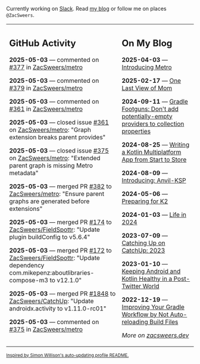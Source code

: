 Currently working on [Slack](https://slack.com/). Read [my blog](https://zacsweers.dev/) or follow me on places `@ZacSweers`.

<table><tr><td valign="top" width="60%">

## GitHub Activity
<!-- githubActivity starts -->
**2025-05-03** — commented on [#377](https://github.com/ZacSweers/metro/issues/377#issuecomment-2848985950) in [ZacSweers/metro](https://github.com/ZacSweers/metro)

**2025-05-03** — commented on [#379](https://github.com/ZacSweers/metro/issues/379#issuecomment-2848984568) in [ZacSweers/metro](https://github.com/ZacSweers/metro)

**2025-05-03** — commented on [#361](https://github.com/ZacSweers/metro/issues/361#issuecomment-2848983953) in [ZacSweers/metro](https://github.com/ZacSweers/metro)

**2025-05-03** — closed issue [#361](https://github.com/ZacSweers/metro/issues/361) on [ZacSweers/metro](https://github.com/ZacSweers/metro): "Graph extension breaks parent provides"

**2025-05-03** — closed issue [#375](https://github.com/ZacSweers/metro/issues/375) on [ZacSweers/metro](https://github.com/ZacSweers/metro): "Extended parent graph is missing Metro metadata"

**2025-05-03** — merged PR [#382](https://github.com/ZacSweers/metro/pull/382) to [ZacSweers/metro](https://github.com/ZacSweers/metro): "Ensure parent graphs are generated before extensions"

**2025-05-03** — merged PR [#174](https://github.com/ZacSweers/FieldSpottr/pull/174) to [ZacSweers/FieldSpottr](https://github.com/ZacSweers/FieldSpottr): "Update plugin buildConfig to v5.6.4"

**2025-05-03** — merged PR [#172](https://github.com/ZacSweers/FieldSpottr/pull/172) to [ZacSweers/FieldSpottr](https://github.com/ZacSweers/FieldSpottr): "Update dependency com.mikepenz:aboutlibraries-compose-m3 to v12.1.0"

**2025-05-03** — merged PR [#1848](https://github.com/ZacSweers/CatchUp/pull/1848) to [ZacSweers/CatchUp](https://github.com/ZacSweers/CatchUp): "Update androidx.activity to v1.11.0-rc01"

**2025-05-03** — commented on [#375](https://github.com/ZacSweers/metro/issues/375#issuecomment-2848979642) in [ZacSweers/metro](https://github.com/ZacSweers/metro)
<!-- githubActivity ends -->
</td><td valign="top" width="40%">

## On My Blog
<!-- blog starts -->
**2025-04-03** — [Introducing Metro](https://www.zacsweers.dev/introducing-metro/)

**2025-02-17** — [One Last View of Mom](https://www.zacsweers.dev/one-last-view-of-mom/)

**2024-09-11** — [Gradle Footguns: Don't add potentially-empty providers to collection properties](https://www.zacsweers.dev/gradle-footgun-adding-empty-providers-to-collection-properties/)

**2024-08-25** — [Writing a Kotlin Multiplatform App from Start to Store](https://www.zacsweers.dev/writing-a-kotlin-multiplatform-app-from-start-to-store/)

**2024-08-09** — [Introducing: Anvil-KSP](https://www.zacsweers.dev/introducing-anvil-ksp/)

**2024-05-06** — [Preparing for K2](https://www.zacsweers.dev/preparing-for-k2/)

**2024-01-03** — [Life in 2024](https://www.zacsweers.dev/life-in-2024/)

**2023-07-09** — [Catching Up on CatchUp: 2023](https://www.zacsweers.dev/catching-up-on-catchup-2023/)

**2023-01-10** — [Keeping Android and Kotlin Healthy in a Post-Twitter World](https://www.zacsweers.dev/keeping-android-healthy/)

**2022-12-19** — [Improving Your Gradle Workflow by Not Auto-reloading Build Files](https://www.zacsweers.dev/improving-your-workflow-by-not-auto-reloading-build-files/)
<!-- blog ends -->
_More on [zacsweers.dev](https://zacsweers.dev/)_
</td></tr></table>

<sub><a href="https://simonwillison.net/2020/Jul/10/self-updating-profile-readme/">Inspired by Simon Willison's auto-updating profile README.</a></sub>